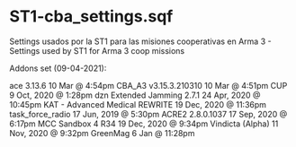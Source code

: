 # ST1-cba_settings.sqf
Settings usados por la ST1 para las misiones cooperativas en Arma 3 - Settings used by ST1 for Arma 3 coop missions

Addons set (09-04-2021):

ace 3.13.6 10 Mar @ 4:54pm
CBA_A3 v3.15.3.210310 10 Mar @ 4:51pm
CUP 9 Oct, 2020 @ 1:28pm
dzn Extended Jamming 2.7.1 24 Apr, 2020 @ 10:45pm
KAT - Advanced Medical REWRITE 19 Dec, 2020 @ 11:36pm
task_force_radio 17 Jun, 2019 @ 5:30pm
ACRE2 2.8.0.1037 17 Sep, 2020 @ 6:17pm
MCC Sandbox 4 R34 19 Dec, 2020 @ 9:34pm
Vindicta (Alpha) 11 Nov, 2020 @ 9:32pm
GreenMag 6 Jan @ 11:28pm
